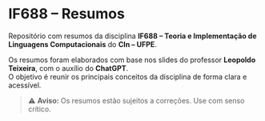 # IF688 – Resumos

Repositório com resumos da disciplina **IF688 – Teoria e Implementação de Linguagens Computacionais** do **CIn – UFPE**.

Os resumos foram elaborados com base nos slides do professor **Leopoldo Teixeira**, com o auxílio do **ChatGPT**.  
O objetivo é reunir os principais conceitos da disciplina de forma clara e acessível.

> ⚠️ **Aviso:** Os resumos estão sujeitos a correções. Use com senso crítico.
